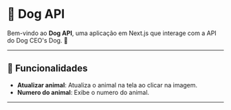# 🐺 Dog API

Bem-vindo ao **Dog API**, uma aplicação em Next.js que interage com a API do Dog CEO's Dog. 🐶

---

## 🔗 Funcionalidades

- **Atualizar animal**: Atualiza o animal na tela ao clicar na imagem.
- **Numero do animal**: Exibe o numero do animal.
---

